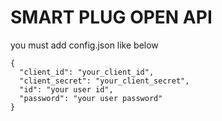 # SMART PLUG OPEN API

you must add config.json like below

```
{
  "client_id": "your_client_id",
  "client_secret": "your_client_secret",
  "id": "your user id",
  "password": "your user password"
}
```